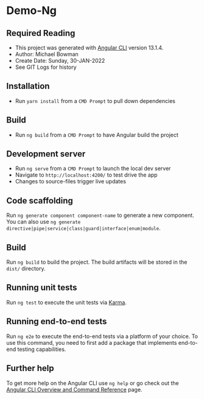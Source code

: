# Demo-Ng
## Required Reading
* This project was generated with [Angular CLI](https://github.com/angular/angular-cli) version 13.1.4.
* Author: Michael Bowman
* Create Date: Sunday, 30-JAN-2022
* See GIT Logs for history

## Installation
* Run `yarn install` from a `CMD Prompt` to pull down dependencies 
## Build 
* Run `ng build` from a `CMD Prompt` to have Angular build the project 
## Development server

* Run `ng serve` from a `CMD Prompt` to launch the local dev server
* Navigate to `http://localhost:4200/` to test drive the app
* Changes to source-files trigger live updates

## Code scaffolding

Run `ng generate component component-name` to generate a new component. You can also use `ng generate directive|pipe|service|class|guard|interface|enum|module`.

## Build

Run `ng build` to build the project. The build artifacts will be stored in the `dist/` directory.

## Running unit tests

Run `ng test` to execute the unit tests via [Karma](https://karma-runner.github.io).

## Running end-to-end tests

Run `ng e2e` to execute the end-to-end tests via a platform of your choice. To use this command, you need to first add a package that implements end-to-end testing capabilities.

## Further help

To get more help on the Angular CLI use `ng help` or go check out the [Angular CLI Overview and Command Reference](https://angular.io/cli) page.
